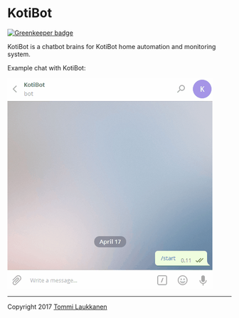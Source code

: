 # KotiBot

[![Greenkeeper badge](https://badges.greenkeeper.io/tlaukkanen/kotibot.svg)](https://greenkeeper.io/)

KotiBot is a chatbot brains for KotiBot home automation and monitoring system.

Example chat with KotiBot:

![Example of KotiBot](docs/images/example_chat_status.gif)

---
Copyright 2017 [Tommi Laukkanen](https://github.com/tlaukkanen)